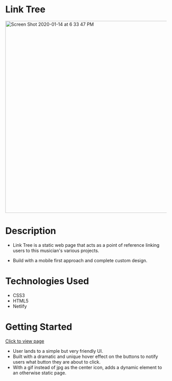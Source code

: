 # Link Tree

<img width="600" alt="Screen Shot 2020-01-14 at 6 33 47 PM" src="https://user-images.githubusercontent.com/53157290/132773069-dcddc738-a1f8-498c-961a-a30dd7f9b0ca.png">


# Description 

* Link Tree is a static web page that acts as a point of reference linking users to this musician's various projects.

* Build with a mobile first approach and complete custom design.


# Technologies Used
* CSS3
* HTML5
* Netlify

# Getting Started 

[Click to view page](https://kushion.tv/)

* User lands to a simple but very friendly UI.
* Built with a dramatic and unique hover effect on the buttons to notify users what button they are about to click.
* With a gif instead of jpg as the center icon, adds a dynamic element to an otherwise static page.




